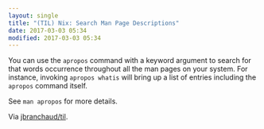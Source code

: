 ```yaml
---
layout: single
title: "(TIL) Nix: Search Man Page Descriptions"
date: 2017-03-03 05:34
modified: 2017-03-03 05:34
---
```


You can use the `apropos` command with a keyword argument to search for that
words occurrence throughout all the man pages on your system. For instance,
invoking `apropos whatis` will bring up a list of entries including the
`apropos` command itself.

See `man apropos` for more details.

Via [jbranchaud/til](https://github.com/jbranchaud/til).
